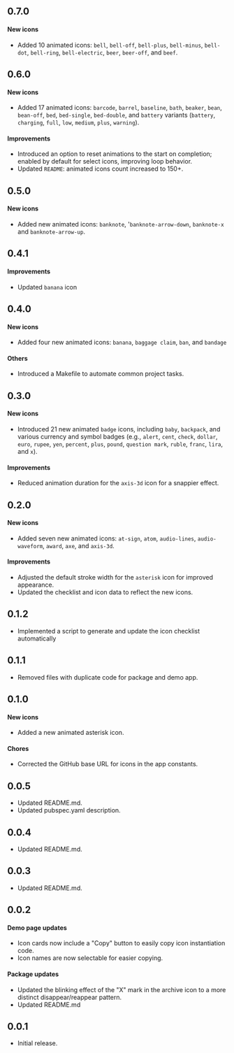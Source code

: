 ## 0.7.0

#### New icons
* Added 10 animated icons: `bell`, `bell-off`, `bell-plus`, `bell-minus`, `bell-dot`, `bell-ring`, `bell-electric`, `beer`, `beer-off`, and `beef`.

## 0.6.0

#### New icons

* Added 17 animated icons: `barcode`, `barrel`, `baseline`, `bath`, `beaker`, `bean`, `bean-off`, `bed`, `bed-single`, `bed-double`, and `battery` variants (`battery`, `charging`, `full`, `low`, `medium`, `plus`, `warning`).

#### Improvements

* Introduced an option to reset animations to the start on completion; enabled by default for select icons, improving loop behavior.
* Updated `README`: animated icons count increased to 150+.

## 0.5.0

#### New icons

* Added new animated icons: `banknote`, '`banknote-arrow-down`, `banknote-x` and `banknote-arrow-up`.

## 0.4.1

#### Improvements

* Updated `banana` icon

## 0.4.0

#### New icons

* Added four new animated icons: `banana`, `baggage claim`, `ban`, and `bandage`

#### Others

* Introduced a Makefile to automate common project tasks.

## 0.3.0

#### New icons

* Introduced 21 new animated `badge` icons, including `baby`, `backpack`, and various currency and symbol badges (e.g., `alert`, `cent`, `check`, `dollar`, `euro`, `rupee`, `yen`, `percent`, `plus`, `pound`, `question mark`, `ruble`, `franc`, `lira`, and `x`).

#### Improvements

* Reduced animation duration for the `axis-3d` icon for a snappier effect.

## 0.2.0

#### New icons

* Added seven new animated icons: `at-sign`, `atom`, `audio-lines`, `audio-waveform`, `award`, `axe`, and `axis-3d`.

#### Improvements

* Adjusted the default stroke width for the `asterisk` icon for improved appearance.
* Updated the checklist and icon data to reflect the new icons.

## 0.1.2

* Implemented a script to generate and update the icon checklist automatically

## 0.1.1

* Removed files with duplicate code for package and demo app.

## 0.1.0

#### New icons

* Added a new animated asterisk icon.

#### Chores

* Corrected the GitHub base URL for icons in the app constants.

## 0.0.5

* Updated README.md.
* Updated pubspec.yaml description.

## 0.0.4

* Updated README.md.

## 0.0.3

* Updated README.md.

## 0.0.2

#### Demo page updates

* Icon cards now include a "Copy" button to easily copy icon instantiation code.
* Icon names are now selectable for easier copying.

#### Package updates

* Updated the blinking effect of the "X" mark in the archive icon to a more distinct disappear/reappear pattern.
* Updated README.md

## 0.0.1

* Initial release.
